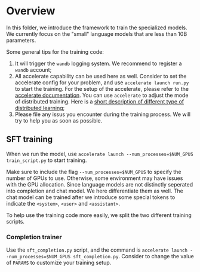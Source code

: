# Overview

In this folder, we introduce the framework to train the specialized models. We currently focus on the "small" language models that are less than 10B parameters. 

Some general tips for the training code:
1. It will trigger the `wandb` logging system. We recommend to register a `wandb` account;
2. All accelerate capability can be used here as well. Consider to set the accelerate config for your problem, and use `accelerate launch run.py` to start the training. For the setup of the accelerate, please refer to the [accelerate documentation](https://huggingface.co/docs/accelerate/index). You can use `accelerate` to adjust the mode of distributed training. Here is a [short description of different type of distributed learning](https://alexchen4ai.github.io/blog/notes/Large%20Language%20Model/llm_train.html);
3. Please file any issus you encounter during the training process. We will try to help you as soon as possible.


## SFT training
When we run the model, use `accelerate launch --num_processes=$NUM_GPUS train_script.py` to start training.

Make sure to include the flag `--num_processes=$NUM_GPUS` to specify the number of GPUs to use. Otherwise, some environment may have issues with the GPU allocation. Since language models are not distinctly seperated into completion and chat model. We here differentiate them as well. The chat model can be trained after we introduce some special tokens to indicate the `<system>`, `<user>` and `<assistant>`. 

To help use the training code more easily, we split the two different training scripts. 

### Completion trainer
Use the `sft_completion.py` script, and the command is `accelerate launch --num_processes=$NUM_GPUS sft_completion.py`. Consider to change the value of `PARAMS` to customize your training setup.
